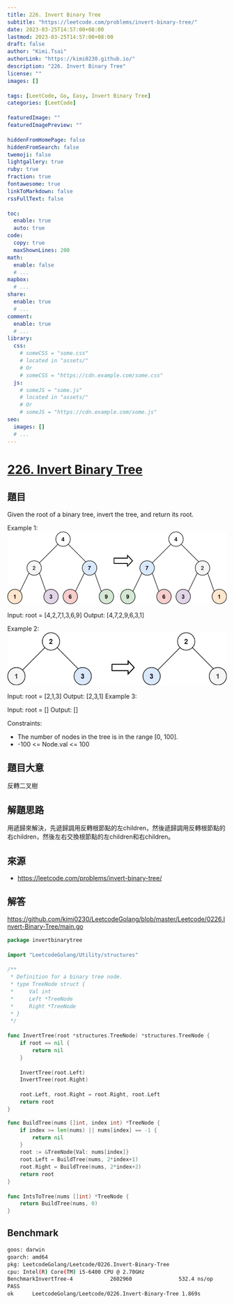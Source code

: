 ```yaml
---
title: 226. Invert Binary Tree
subtitle: "https://leetcode.com/problems/invert-binary-tree/"
date: 2023-03-25T14:57:00+08:00
lastmod: 2023-03-25T14:57:00+08:00
draft: false
author: "Kimi.Tsai"
authorLink: "https://kimi0230.github.io/"
description: "226. Invert Binary Tree"
license: ""
images: []

tags: [LeetCode, Go, Easy, Invert Binary Tree]
categories: [LeetCode]

featuredImage: ""
featuredImagePreview: ""

hiddenFromHomePage: false
hiddenFromSearch: false
twemoji: false
lightgallery: true
ruby: true
fraction: true
fontawesome: true
linkToMarkdown: false
rssFullText: false

toc:
  enable: true
  auto: true
code:
  copy: true
  maxShownLines: 200
math:
  enable: false
  # ...
mapbox:
  # ...
share:
  enable: true
  # ...
comment:
  enable: true
  # ...
library:
  css:
    # someCSS = "some.css"
    # located in "assets/"
    # Or
    # someCSS = "https://cdn.example.com/some.css"
  js:
    # someJS = "some.js"
    # located in "assets/"
    # Or
    # someJS = "https://cdn.example.com/some.js"
seo:
  images: []
  # ...
---
```

# [226. Invert Binary Tree](https://leetcode.com/problems/invert-binary-tree/)

## 題目
Given the root of a binary tree, invert the tree, and return its root.


Example 1:
![](./images/invert1-tree.jpg)

Input: root = [4,2,7,1,3,6,9]
Output: [4,7,2,9,6,3,1]

Example 2:
![](images/invert2-tree.jpg)

Input: root = [2,1,3]
Output: [2,3,1]
Example 3:

Input: root = []
Output: []
 

Constraints:

* The number of nodes in the tree is in the range [0, 100].
* -100 <= Node.val <= 100

## 題目大意
反轉二叉樹

## 解題思路
用遞歸來解決，先遞歸調用反轉根節點的左children，然後遞歸調用反轉根節點的右children，然後左右交換根節點的左children和右children。

## 來源
* https://leetcode.com/problems/invert-binary-tree/

## 解答
https://github.com/kimi0230/LeetcodeGolang/blob/master/Leetcode/0226.Invert-Binary-Tree/main.go

```go
package invertbinarytree

import "LeetcodeGolang/Utility/structures"

/**
 * Definition for a binary tree node.
 * type TreeNode struct {
 *     Val int
 *     Left *TreeNode
 *     Right *TreeNode
 * }
 */

func InvertTree(root *structures.TreeNode) *structures.TreeNode {
	if root == nil {
		return nil
	}

	InvertTree(root.Left)
	InvertTree(root.Right)

	root.Left, root.Right = root.Right, root.Left
	return root
}

```

```go
func BuildTree(nums []int, index int) *TreeNode {
	if index >= len(nums) || nums[index] == -1 {
		return nil
	}
	root := &TreeNode{Val: nums[index]}
	root.Left = BuildTree(nums, 2*index+1)
	root.Right = BuildTree(nums, 2*index+2)
	return root
}

func IntsToTree(nums []int) *TreeNode {
	return BuildTree(nums, 0)
}
```



##  Benchmark

```sh
goos: darwin
goarch: amd64
pkg: LeetcodeGolang/Leetcode/0226.Invert-Binary-Tree
cpu: Intel(R) Core(TM) i5-6400 CPU @ 2.70GHz
BenchmarkInvertTree-4            2602960               532.4 ns/op           168 B/op          7 allocs/op
PASS
ok      LeetcodeGolang/Leetcode/0226.Invert-Binary-Tree 1.869s
```